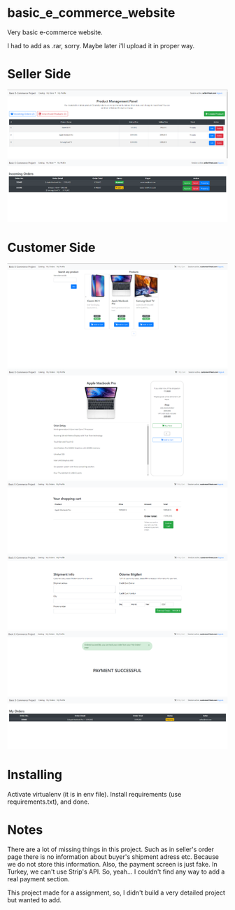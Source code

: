 # basic_e_commerce_website
Very basic e-commerce website.

I had to add as .rar, sorry. Maybe later i'll upload it in proper way.

# Seller Side
![...](seller1.png)
![...](seller2.png)

# Customer Side
![...](customer1.png)
![...](customer2.png)
![...](customer3.png)
![...](customer4.png)
![...](customer5.png)
![...](customer6.png)

# Installing
Activate virtualenv (it is in env file). Install requirements (use requirements.txt), and  done.

# Notes
There are a lot of missing things in this project. Such as in seller's order page there is no information about buyer's shipment adress etc. Because we do not store this information. Also, the payment screen is just fake. In Turkey, we can't use Strip's API. So, yeah... I couldn't find any way to add a real payment section.

This project made for a assignment, so, I didn't build a very detailed project but wanted to add.
